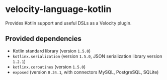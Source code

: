# velocity-language-kotlin

Provides Kotlin support and useful DSLs as a Velocity plugin.

## Provided dependencies

* Kotlin standard library (version `1.5.0`)
* `kotlinx.serialization` (version `1.5.0`, JSON serialization library version `1.2.1`)
* `kotlinx.coroutines` (version `1.5.0`)
* `exposed` (version `0.34.1`, with connectors MySQL, PostgreSQL, SQLite)
